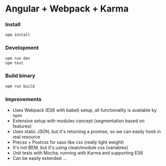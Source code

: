 # Angular + Webpack + Karma

### Install

```sh
npm install
```

### Development

```sh
npm run dev
npm test
```

### Build binary

```sh
npm run build
```

### Improvements

- Uses Webpack (ES6 with babel) setup, all functionality is available by npm <command>
- Extensive setup with modules concept (segmentation based on features)
- Uses static JSON, but it's returning a promise, so we can easily hook in real resource
- Precss + Postcss for sass like css (really light weight)
- It's not BEM, but it's using clean/module css (variables)
- Unit tests with Mocha, running with Karma and supporting ES6
- Can be easily extended ...
